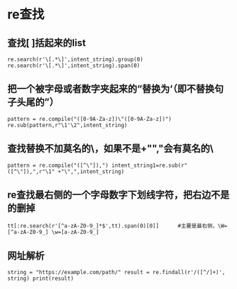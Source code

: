 # re查找

## 查找[ ]括起来的list
`re.search(r'\[.*\]',intent_string).group(0)                      
re.search(r'\[.*\]',intent_string).span(0)`

## 把一个被字母或者数字夹起来的“替换为‘（即不替换句子头尾的”）     
`pattern = re.compile("([0-9A-Za-z])\"([0-9A-Za-z])")             
re.sub(pattern,r"\1'\2",intent_string)`
## 查找替换不加莫名的\，如果不是+"\","会有莫名的\
`pattern = re.compile("([^\"]),")
intent_string1=re.sub(r"([^\"]),",r"\1" +"\",",intent_string)`

## re查找最右侧的一个字母数字下划线字符，把右边不是的删掉 
`tt[:re.search(r'[^a-zA-Z0-9_]*$',tt).span(0)[0]]      #主要是最右侧，\W=[^a-zA-Z0-9_] \w=[a-zA-Z0-9_]   `        


## 网址解析
`string = "https://example.com/path/"
result = re.findall(r'/([^/]+)', string)
print(result)`
